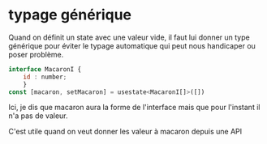 # typage générique

Quand on définit un state avec une valeur vide, il faut lui donner un type générique pour éviter le typage automatique qui peut nous handicaper ou poser problème.

```jsx
interface MacaronI {
    id : number;
    }
const [macaron, setMacaron] = usestate<MacaronI[]>([])
```

Ici, je dis que macaron aura la forme de l'interface mais que pour l'instant il n'a pas de valeur.

C'est utile quand on veut donner les valeur à macaron depuis une API

